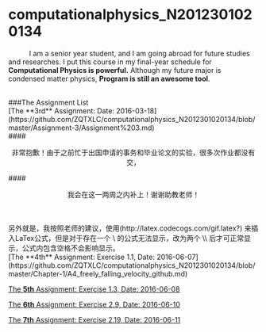 # computationalphysics_N2012301020134

&emsp;&emsp;&emsp;I am a senior year student, and I am going abroad for future studies and researches.
I put this course in my final-year schedule for __Computational Physics is powerful.__
Although my future major is condensed matter physics, __Program is still an awesome tool__.

<br>
###The Assignment List

</br>
[The **3rd** Assignment: Date: 2016-03-18](https://github.com/ZQTXLC/computationalphysics_N2012301020134/blob/master/Assignment-3/Assignment%203.md)
<br>
####<p align="center">非常抱歉！由于之前忙于出国申请的事务和毕业论文的实验，很多次作业都没有交，</p>

####<p align="center">我会在这一两周之内补上！谢谢助教老师！</p>

</br>
<br>
另外就是，我按照老师的建议，使用(http://latex.codecogs.com/gif.latex?) 来插入LaTex公式，但是对于存在一个 \ 的公式无法显示，改为两个 \\ 后才可正常显示，公式内包含空格不会影响显示。

</br>
[The **4th** Assignment: Exercise 1.1, Date: 2016-06-07](https://github.com/ZQTXLC/computationalphysics_N2012301020134/blob/master/Chapter-1/A4_freely_falling_velocity_github.md)

[The **5th** Assignment: Exercise 1.3, Date: 2016-06-08](https://github.com/ZQTXLC/computationalphysics_N2012301020134/blob/master/Chapter-1/A5_friction_velocity_github.md)

[The **6th** Assignment: Exercise 2.9, Date: 2016-06-10](
https://github.com/ZQTXLC/computationalphysics_N2012301020134/blob/master/Chapter-2/A6_projectile_motion_github.md)

[The **7th** Assignment: Exercise 2.19, Date: 2016-06-11]()
